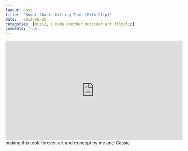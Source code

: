 ```yaml
---
layout: post
title:  "Royal Chant: Killing Time [Film Clip]"
date:   2012-08-25
categories: [music, i made another outsider art filmclip]
comments: True
---
```

<iframe width="560" height="315" src="https://www.youtube.com/embed/3Wlu61M3dps" frameborder="0" allow="accelerometer; autoplay; encrypted-media; gyroscope; picture-in-picture" allowfullscreen></iframe>
making this took forever. art and concept by me and Cassie
